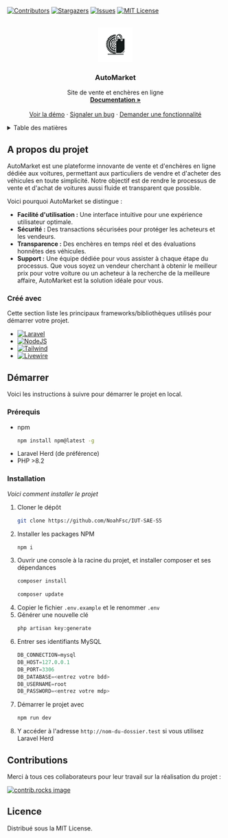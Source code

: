 <!-- Improved compatibility of back to top link: See: https://github.com/NoahFsc/IUT-SAE-S5/pull/73 -->
<a id="readme-top"></a>
<!--
*** Thanks for checking out the Best-README-Template. If you have a suggestion
*** that would make this better, please fork the repo and create a pull request
*** or simply open an issue with the tag "enhancement".
*** Don't forget to give the project a star!
*** Thanks again! Now go create something AMAZING! :D
-->



<!-- PROJECT SHIELDS -->
<!--
*** I'm using markdown "reference style" links for readability.
*** Reference links are enclosed in brackets [ ] instead of parentheses ( ).
*** See the bottom of this document for the declaration of the reference variables
*** for contributors-url, forks-url, etc. This is an optional, concise syntax you may use.
*** https://www.markdownguide.org/basic-syntax/#reference-style-links
-->
[![Contributors][contributors-shield]][contributors-url]
[![Stargazers][stars-shield]][stars-url]
[![Issues][issues-shield]][issues-url]
[![MIT License][license-shield]][license-url]



<!-- PROJECT LOGO -->
<br />
<div align="center">
  <a href="https://github.com/NoahFsc/IUT-SAE-S5">
    <img src="app/public/assets/logo_automarket.webp" alt="Logo" width="80" height="80">
  </a>

  <h3 align="center">AutoMarket</h3>

  <p align="center">
    Site de vente et enchères en ligne
    <br />
    <a href="https://github.com/NoahFsc/IUT-SAE-S5"><strong>Documentation »</strong></a>
    <br />
    <br />
    <a href="https://github.com/NoahFsc/IUT-SAE-S5">Voir la démo</a>
    ·
    <a href="https://github.com/NoahFsc/IUT-SAE-S5/issues/new?labels=bug&template=bug-report---.md">Signaler un bug</a>
    ·
    <a href="https://github.com/NoahFsc/IUT-SAE-S5/issues/new?labels=enhancement&template=feature-request---.md">Demander une fonctionnalité</a>
  </p>
</div>



<!-- TABLE OF CONTENTS -->
<details>
  <summary>Table des matières</summary>
  <ol>
    <li>
      <a href="#about-the-project">A propos du projet</a>
      <ul>
        <li><a href="#built-with">Créé avec</a></li>
      </ul>
    </li>
    <li>
      <a href="#getting-started">Démarrer</a>
      <ul>
        <li><a href="#prerequisites">Prérequis</a></li>
        <li><a href="#installation">Installation</a></li>
      </ul>
    </li>
    <li><a href="#contributing">Contributions</a></li>
    <li><a href="#license">Licence</a></li>
  </ol>
</details>



<!-- ABOUT THE PROJECT -->
## A propos du projet

AutoMarket est une plateforme innovante de vente et d'enchères en ligne dédiée aux voitures, permettant aux particuliers de vendre et d'acheter des véhicules en toute simplicité. Notre objectif est de rendre le processus de vente et d'achat de voitures aussi fluide et transparent que possible.

Voici pourquoi AutoMarket se distingue :

- **Facilité d'utilisation :** Une interface intuitive pour une expérience utilisateur optimale.
- **Sécurité :** Des transactions sécurisées pour protéger les acheteurs et les vendeurs.
- **Transparence :** Des enchères en temps réel et des évaluations honnêtes des véhicules.
- **Support :** Une équipe dédiée pour vous assister à chaque étape du processus.
Que vous soyez un vendeur cherchant à obtenir le meilleur prix pour votre voiture ou un acheteur à la recherche de la meilleure affaire, AutoMarket est la solution idéale pour vous.

### Créé avec

Cette section liste les principaux frameworks/bibliothèques utilisés pour démarrer votre projet.

* [![Laravel][Laravel.com]][Laravel-url]
* [![NodeJS][Node.js]][Node-url]
* [![Tailwind][TailwindCSS.com]][Tailwind-url]
* [![Livewire][Livewire.com]][Livewire-url]

<!-- GETTING STARTED -->
## Démarrer

Voici les instructions à suivre pour démarrer le projet en local.

### Prérequis


* npm
  ```sh
  npm install npm@latest -g
  ```
* Laravel Herd (de préférence)
* PHP >8.2

### Installation

_Voici comment installer le projet_

1. Cloner le dépôt
   ```sh
   git clone https://github.com/NoahFsc/IUT-SAE-S5
   ```
2. Installer les packages NPM
   ```sh
   npm i
   ```
3. Ouvrir une console à la racine du projet, et installer composer et ses dépendances
   ```sh
   composer install
   ```
   ```sh
   composer update
   ```
4. Copier le fichier `.env.example` et le renommer `.env`
5. Générer une nouvelle clé
   ```sh
   php artisan key:generate
   ```
6. Entrer ses identifiants MySQL
   ```sql
   DB_CONNECTION=mysql
   DB_HOST=127.0.0.1
   DB_PORT=3306
   DB_DATABASE=<entrez votre bdd>
   DB_USERNAME=root
   DB_PASSWORD=<entrez votre mdp>
   ```
7. Démarrer le projet avec
   ```sh
   npm run dev
   ```
8. Y accéder à l'adresse `http://nom-du-dossier.test` si vous utilisez Laravel Herd

<!-- CONTRIBUTING -->
## Contributions

Merci à tous ces collaborateurs pour leur travail sur la réalisation du projet :

<a href="https://github.com/NoahFsc/IUT-SAE-S5/graphs/contributors">
  <img src="https://contrib.rocks/image?repo=NoahFsc/IUT-SAE-S5" alt="contrib.rocks image" />
</a>

<!-- LICENSE -->
## Licence

Distribué sous la MIT License.


<!-- MARKDOWN LINKS & IMAGES -->
<!-- https://www.markdownguide.org/basic-syntax/#reference-style-links -->
[contributors-shield]: https://img.shields.io/github/contributors/NoahFsc/IUT-SAE-S5.svg?style=for-the-badge
[contributors-url]: https://github.com/NoahFsc/IUT-SAE-S5/graphs/contributors
[stars-shield]: https://img.shields.io/github/stars/NoahFsc/IUT-SAE-S5.svg?style=for-the-badge
[stars-url]: https://github.com/NoahFsc/IUT-SAE-S5/stargazers
[issues-shield]: https://img.shields.io/github/issues/NoahFsc/IUT-SAE-S5.svg?style=for-the-badge
[issues-url]: https://github.com/NoahFsc/IUT-SAE-S5/issues
[license-shield]: https://img.shields.io/github/license/NoahFsc/IUT-SAE-S5.svg?style=for-the-badge
[license-url]: https://github.com/NoahFsc/IUT-SAE-S5/blob/master/LICENSE.txt
[Laravel.com]: https://img.shields.io/badge/Laravel-FF2D20?style=for-the-badge&logo=laravel&logoColor=white
[Laravel-url]: https://laravel.com
[Node.js]: https://img.shields.io/badge/Node.js-339933?style=for-the-badge&logo=nodedotjs&logoColor=white
[Node-url]: https://nodejs.org
[TailwindCSS.com]: https://img.shields.io/badge/TailwindCSS-06B6D4?style=for-the-badge&logo=tailwindcss&logoColor=white
[Tailwind-url]: https://tailwindcss.com
[Livewire.com]: https://img.shields.io/badge/Livewire-4E56A6?style=for-the-badge&logo=livewire&logoColor=white
[Livewire-url]: https://livewire.laravel.com
